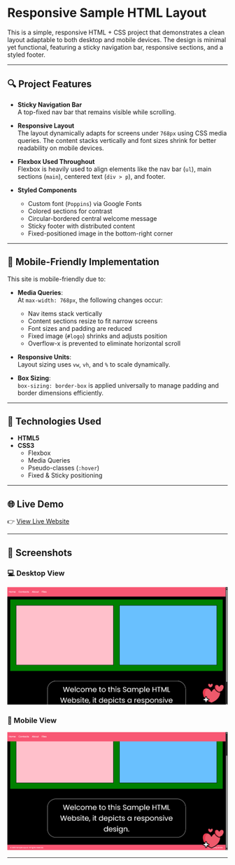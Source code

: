 # Responsive Sample HTML Layout

This is a simple, responsive HTML + CSS project that demonstrates a clean layout adaptable to both desktop and mobile devices. The design is minimal yet functional, featuring a sticky navigation bar, responsive sections, and a styled footer.

---

## 🔍 Project Features

- **Sticky Navigation Bar**  
  A top-fixed nav bar that remains visible while scrolling.
  
- **Responsive Layout**  
  The layout dynamically adapts for screens under `768px` using CSS media queries. The content stacks vertically and font sizes shrink for better readability on mobile devices.

- **Flexbox Used Throughout**  
  Flexbox is heavily used to align elements like the nav bar (`ul`), main sections (`main`), centered text (`div > p`), and footer.

- **Styled Components**  
  - Custom font (`Poppins`) via Google Fonts  
  - Colored sections for contrast  
  - Circular-bordered central welcome message  
  - Sticky footer with distributed content  
  - Fixed-positioned image in the bottom-right corner

---

## 📱 Mobile-Friendly Implementation

This site is mobile-friendly due to:

- **Media Queries**:  
  At `max-width: 768px`, the following changes occur:
  - Nav items stack vertically
  - Content sections resize to fit narrow screens
  - Font sizes and padding are reduced
  - Fixed image (`#logo`) shrinks and adjusts position
  - Overflow-x is prevented to eliminate horizontal scroll

- **Responsive Units**:  
  Layout sizing uses `vw`, `vh`, and `%` to scale dynamically.

- **Box Sizing**:  
  `box-sizing: border-box` is applied universally to manage padding and border dimensions efficiently.

---

## 🧠 Technologies Used

- **HTML5**
- **CSS3**
  - Flexbox
  - Media Queries
  - Pseudo-classes (`:hover`)
  - Fixed & Sticky positioning

---

## 🌐 Live Demo

👉 [View Live Website](https://archiep27.github.io/Sample-MobileFriendlyLayout/)  

---

## 📸 Screenshots

### 💻 Desktop View
![Wesbite Sample 1](ss1.png)

### 📱 Mobile View
![Website Sample 2](ss2.png)


---

